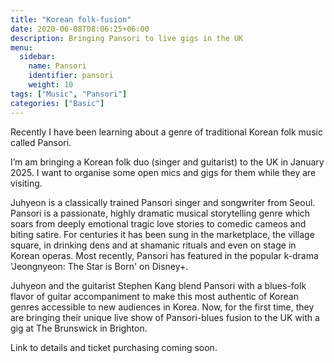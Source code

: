 ```yaml
---
title: "Korean folk-fusion"
date: 2020-06-08T08:06:25+06:00
description: Bringing Pansori to live gigs in the UK
menu:
  sidebar:
    name: Pansori
    identifier: pansori
    weight: 10
tags: ["Music", "Pansori"]
categories: ["Basic"]
---
```


Recently I have been learning about a genre of traditional Korean folk music called Pansori.

I’m am bringing a Korean folk duo (singer and guitarist) to the UK in January 2025. I want to organise some open mics and gigs for them while they are visiting.

Juhyeon is a classically trained Pansori singer and songwriter from Seoul. Pansori is a passionate, highly dramatic musical storytelling genre which soars from deeply emotional tragic love stories to comedic cameos and biting satire. For centuries it has been sung in the marketplace, the village square, in drinking dens and at shamanic rituals and even on stage in Korean operas. Most recently, Pansori has featured in the popular k-drama 'Jeongnyeon: The Star is Born' on Disney+.

Juhyeon and the guitarist Stephen Kang blend Pansori with a blues-folk flavor of guitar accompaniment to make this most authentic of Korean genres accessible to new audiences in Korea. Now, for the first time, they are bringing their unique live show of Pansori-blues fusion to the UK with a gig at The Brunswick in Brighton.

Link to details and ticket purchasing coming soon.